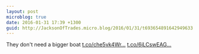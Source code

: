 ```yaml
---
layout: post
microblog: true
date: 2016-01-31 17:39 +1300
guid: http://JacksonOfTrades.micro.blog/2016/01/31/t693654891642949633.html
---
```

They don't need a bigger boat [t.co/che5vk4Wr...](https://t.co/che5vk4WrH) [t.co/6jLCswEAG...](https://t.co/6jLCswEAGg)
